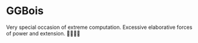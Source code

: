 # GGBois
Very special occasion of extreme computation. Excessive elaborative forces of power and extension. 💋💋💋💋
